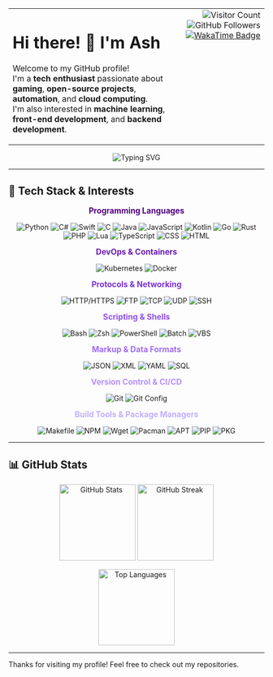 <table width="100%">
  <tr>
    <td>
      <h1>Hi there! 👋 I'm Ash</h1>
      <p>
        Welcome to my GitHub profile! <br>
        I'm a <strong>tech enthusiast</strong> passionate about <strong>gaming</strong>, <strong>open-source projects</strong>, <strong>automation</strong>, and <strong>cloud computing</strong>.<br>
        I'm also interested in <strong>machine learning</strong>, <strong>front-end development</strong>, and <strong>backend development</strong>.
      </p>
    </td>
    <td align="right" style="vertical-align: top;">
      <img src="https://komarev.com/ghpvc/?username=Ash1421&color=blueviolet&style=flat-square" alt="Visitor Count" />
      <img src="https://img.shields.io/github/followers/Ash1421?style=social&color=purple" alt="GitHub Followers" />
      <a href="https://wakatime.com/@dfdffe14-322b-4a5b-aea8-bfecd3434d3f">
        <img src="https://wakatime.com/badge/user/dfdffe14-322b-4a5b-aea8-bfecd3434d3f.svg" alt="WakaTime Badge" />
      </a>
    </td>
  </tr>
</table>


<p align="center">
  <img src="https://readme-typing-svg.herokuapp.com?font=Fira+Code&size=22&duration=4000&color=9B59B6&center=true&lines=Hi+there!+I'm+Ash+👋;Tech+enthusiast+and+gamer;Always+learning+new+things!" alt="Typing SVG">
</p>

---

## 🔧 Tech Stack & Interests

<div align="center">

<!-- Programming Languages -->
<p><strong style="color:#52007F; font-size:1.1em;">Programming Languages</strong></p>
<p>
  <img src="https://img.shields.io/badge/Python-52007F?style=for-the-badge&logo=python&logoColor=white" alt="Python" />
  <img src="https://img.shields.io/badge/C%23-58008E?style=for-the-badge&logo=c-sharp&logoColor=white" alt="C#" />
  <img src="https://img.shields.io/badge/Swift-5D009B?style=for-the-badge&logo=swift&logoColor=white" alt="Swift" />
  <img src="https://img.shields.io/badge/C-4B006D?style=for-the-badge&logo=c&logoColor=white" alt="C" />
  <img src="https://img.shields.io/badge/Java-560086?style=for-the-badge&logo=java&logoColor=white" alt="Java" />
  <img src="https://img.shields.io/badge/JavaScript-5A007F?style=for-the-badge&logo=javascript&logoColor=white" alt="JavaScript" />
  <img src="https://img.shields.io/badge/Kotlin-5C008C?style=for-the-badge&logo=kotlin&logoColor=white" alt="Kotlin" />
  <img src="https://img.shields.io/badge/Go-490074?style=for-the-badge&logo=go&logoColor=white" alt="Go" />
  <img src="https://img.shields.io/badge/Rust-3F005F?style=for-the-badge&logo=rust&logoColor=white" alt="Rust" />
  <img src="https://img.shields.io/badge/PHP-540084?style=for-the-badge&logo=php&logoColor=white" alt="PHP" />
  <img src="https://img.shields.io/badge/Lua-5B008F?style=for-the-badge&logo=lua&logoColor=white" alt="Lua" />
  <img src="https://img.shields.io/badge/TypeScript-57008A?style=for-the-badge&logo=typescript&logoColor=white" alt="TypeScript" />
  <img src="https://img.shields.io/badge/CSS-4F007A?style=for-the-badge&logo=css3&logoColor=white" alt="CSS" />
  <img src="https://img.shields.io/badge/HTML-530086?style=for-the-badge&logo=html5&logoColor=white" alt="HTML" />
</p>

<!-- DevOps & Containers -->
<p><strong style="color:#6A1BB2; font-size:1.1em;">DevOps & Containers</strong></p>
<p>
  <img src="https://img.shields.io/badge/Kubernetes-6A1BB2?style=for-the-badge&logo=kubernetes&logoColor=white" alt="Kubernetes" />
  <img src="https://img.shields.io/badge/Docker-5F15AB?style=for-the-badge&logo=docker&logoColor=white" alt="Docker" />
</p>

<!-- Protocols & Networking -->
<p><strong style="color:#7B33D1; font-size:1.1em;">Protocols & Networking</strong></p>
<p>
  <img src="https://img.shields.io/badge/HTTP-7B33D1?style=for-the-badge&logo=http&logoColor=white" alt="HTTP/HTTPS" />
  <img src="https://img.shields.io/badge/FTP-7230C8?style=for-the-badge&logo=ftp&logoColor=white" alt="FTP" />
  <img src="https://img.shields.io/badge/TCP-6528B4?style=for-the-badge&logo=tcp&logoColor=white" alt="TCP" />
  <img src="https://img.shields.io/badge/UDP-5C1EA6?style=for-the-badge&logo=udp&logoColor=white" alt="UDP" />
  <img src="https://img.shields.io/badge/SSH-701FAC?style=for-the-badge&logo=ssh&logoColor=white" alt="SSH" />
</p>

<!-- Scripting & Shells -->
<p><strong style="color:#8E50E9; font-size:1.1em;">Scripting & Shells</strong></p>
<p>
  <img src="https://img.shields.io/badge/Bash-8E50E9?style=for-the-badge&logo=gnu-bash&logoColor=white" alt="Bash" />
  <img src="https://img.shields.io/badge/Zsh-8946E5?style=for-the-badge&logo=zsh&logoColor=white" alt="Zsh" />
  <img src="https://img.shields.io/badge/PowerShell-7D3CFB?style=for-the-badge&logo=powershell&logoColor=white" alt="PowerShell" />
  <img src="https://img.shields.io/badge/Batch-6E30D9?style=for-the-badge&logo=windows-terminal&logoColor=white" alt="Batch" />
  <img src="https://img.shields.io/badge/VBS-7333D1?style=for-the-badge&logo=visual-basic&logoColor=white" alt="VBS" />
</p>

<!-- Markup & Data Formats -->
<p><strong style="color:#A06CF2; font-size:1.1em;">Markup & Data Formats</strong></p>
<p>
  <img src="https://img.shields.io/badge/JSON-A06CF2?style=for-the-badge&logo=json&logoColor=white" alt="JSON" />
  <img src="https://img.shields.io/badge/XML-9966E0?style=for-the-badge&logo=xml&logoColor=white" alt="XML" />
  <img src="https://img.shields.io/badge/YAML-8F5EE9?style=for-the-badge&logo=yaml&logoColor=white" alt="YAML" />
  <img src="https://img.shields.io/badge/SQL-8853E5?style=for-the-badge&logo=postgresql&logoColor=white" alt="SQL" />
</p>

<!-- Version Control & CI/CD -->
<p><strong style="color:#B58EFF; font-size:1.1em;">Version Control & CI/CD</strong></p>
<p>
  <img src="https://img.shields.io/badge/git-B58EFF?style=for-the-badge&logo=git&logoColor=white" alt="Git" />
  <img src="https://img.shields.io/badge/gitconfig-A07CFF?style=for-the-badge&logo=git&logoColor=white" alt="Git Config" />
</p>

<!-- Build Tools & Package Managers -->
<p><strong style="color:#C1AFFF; font-size:1.1em;">Build Tools & Package Managers</strong></p>
<p>
  <img src="https://img.shields.io/badge/Makefile-B394FF?style=for-the-badge&logo=gnu&logoColor=white" alt="Makefile" />
  <img src="https://img.shields.io/badge/NPM-B599FF?style=for-the-badge&logo=npm&logoColor=white" alt="NPM" />
  <img src="https://img.shields.io/badge/wget-B599FF?style=for-the-badge&logo=wget&logoColor=white" alt="Wget" />
  <img src="https://img.shields.io/badge/pacman-B59DFF?style=for-the-badge&logo=archlinux&logoColor=white" alt="Pacman" />
  <img src="https://img.shields.io/badge/apt-B2A3FF?style=for-the-badge&logo=debian&logoColor=white" alt="APT" />
  <img src="https://img.shields.io/badge/pip-AE99FF?style=for-the-badge&logo=python&logoColor=white" alt="PIP" />
  <img src="https://img.shields.io/badge/pkg-A392FF?style=for-the-badge&logo=freebsd&logoColor=white" alt="PKG" />
</p>

</div>

---

## 📊 GitHub Stats  

<p align="center">
  <img src="https://github-readme-stats.vercel.app/api?username=Ash1421&show_icons=true&theme=tokyonight" alt="GitHub Stats" height="150"/>
  <img src="https://streak-stats.demolab.com/?user=Ash1421&theme=tokyonight" alt="GitHub Streak" height="150"/>
</p>  

<p align="center">
  <img src="https://github-readme-stats.vercel.app/api/top-langs/?username=Ash1421&layout=compact&theme=tokyonight" alt="Top Languages" height="150"/>
</p>  

---

Thanks for visiting my profile! Feel free to check out my repositories.
